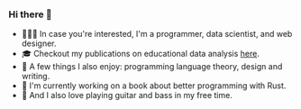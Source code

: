 ### Hi there 👋

- 👨🏻‍💻 In case you're interested, I'm a programmer, data scientist, and web designer.
- 🎓 Checkout my publications on educational data analysis [here](https://base.ustc.edu.cn).
- 🎨 A few things I also enjoy: programming language theory, design and writing.
- 📘 I'm currently working on a book about better programming with Rust.
- 🎸 And I also love playing guitar and bass in my free time.
